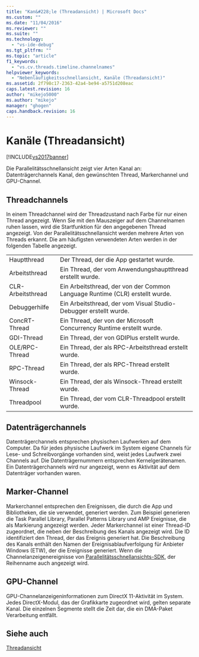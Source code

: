 ```yaml
---
title: "Kan&#228;le (Threadansicht) | Microsoft Docs"
ms.custom: ""
ms.date: "11/04/2016"
ms.reviewer: ""
ms.suite: ""
ms.technology: 
  - "vs-ide-debug"
ms.tgt_pltfrm: ""
ms.topic: "article"
f1_keywords: 
  - "vs.cv.threads.timeline.channelnames"
helpviewer_keywords: 
  - "Nebenläufigkeitsschnellansicht, Kanäle (Threadansicht)"
ms.assetid: 2f798c17-2363-42a4-be94-a5751d208eac
caps.latest.revision: 16
author: "mikejo5000"
ms.author: "mikejo"
manager: "ghogen"
caps.handback.revision: 16
---
```

# Kan&#228;le (Threadansicht)
[!INCLUDE[vs2017banner](../code-quality/includes/vs2017banner.md)]

Die Parallelitätsschnellansicht zeigt vier Arten Kanal an: Datenträgerchannels Kanal, den gewünschten Thread, Markerchannel und GPU\-Channel.  
  
## Threadchannels  
 In einem Threadchannel wird der Threadzustand nach Farbe für nur einen Thread angezeigt.  Wenn Sie mit den Mauszeiger auf dem Channelnamen ruhen lassen, wird die Startfunktion für den angegebenen Thread angezeigt.  Von der Parallelitätsschnellansicht werden mehrere Arten von Threads erkannt.  Die am häufigsten verwendeten Arten werden in der folgenden Tabelle angezeigt.  
  
|||  
|-|-|  
|Hauptthread|Der Thread, der die App gestartet wurde.|  
|Arbeitsthread|Ein Thread, der vom Anwendungshauptthread erstellt wurde.|  
|CLR\-Arbeitsthread|Ein Arbeitsthread, der von der Common Language Runtime \(CLR\) erstellt wurde.|  
|Debuggerhilfe|Ein Arbeitsthread, der vom Visual Studio\-Debugger erstellt wurde.|  
|ConcRT\-Thread|Ein Thread, der von der Microsoft Concurrency Runtime erstellt wurde.|  
|GDI\-Thread|Ein Thread, der von GDIPlus erstellt wurde.|  
|OLE\/RPC\-Thread|Ein Thread, der als RPC\-Arbeitsthread erstellt wurde.|  
|RPC\-Thread|Ein Thread, der als RPC\-Thread erstellt wurde.|  
|Winsock\-Thread|Ein Thread, der als Winsock\-Thread erstellt wurde.|  
|Threadpool|Ein Thread, der vom CLR\-Threadpool erstellt wurde.|  
  
## Datenträgerchannels  
 Datenträgerchannels entsprechen physischen Laufwerken auf dem Computer.  Da für jedes physische Laufwerk im System eigene Channels für Lese\- und Schreibvorgänge vorhanden sind, weist jedes Laufwerk zwei Channels auf.  Die Datenträgernummern entsprechen Kernelgerätenamen.  Ein Datenträgerchannels wird nur angezeigt, wenn es Aktivität auf dem Datenträger vorhanden waren.  
  
## Marker\-Channel  
 Markerchannel entsprechen den Ereignissen, die durch die App und Bibliotheken, die sie verwendet, generiert werden.  Zum Beispiel generieren die Task Parallel Library, Parallel Patterns Library und AMP Ereignisse, die als Markierung angezeigt werden.  Jeder Markerchannel ist einer Thread\-ID zugeordnet, die neben der Beschreibung des Kanals angezeigt wird.  Die ID identifiziert den Thread, der das Ereignis generiert hat.  Die Beschreibung des Kanals enthält den Namen der Ereignisablaufverfolgung für Anbieter Windows \(ETW\), der die Ereignisse generiert.  Wenn die Channelanzeigenereignisse von [Parallelitätsschnellansichts\-SDK](../profiling/concurrency-visualizer-sdk.md), der Reihenname auch angezeigt wird.  
  
## GPU\-Channel  
 GPU\-Channelanzeigeninformationen zum DirectX 11\-Aktivität im System.  Jedes DirectX\-Modul, das der Grafikkarte zugeordnet wird, gelten separate Kanal.  Die einzelnen Segmente stellt die Zeit dar, die ein DMA\-Paket Verarbeitung entfällt.  
  
## Siehe auch  
 [Threadansicht](../profiling/threads-view-parallel-performance.md)